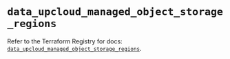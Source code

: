 # `data_upcloud_managed_object_storage_regions`

Refer to the Terraform Registry for docs: [`data_upcloud_managed_object_storage_regions`](https://registry.terraform.io/providers/upcloudltd/upcloud/5.0.2/docs/data-sources/managed_object_storage_regions).
